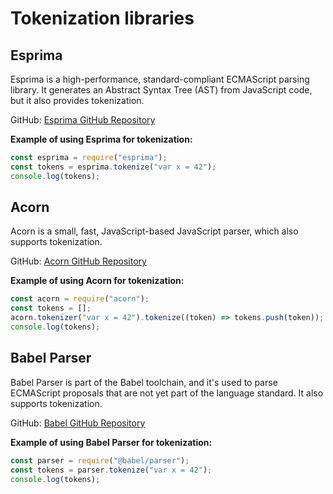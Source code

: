 # Tokenization libraries

## Esprima

Esprima is a high-performance, standard-compliant ECMAScript parsing library. It generates an Abstract Syntax Tree (AST) from JavaScript code, but it also provides tokenization.

GitHub: [Esprima GitHub Repository](https://github.com/jquery/esprima)

**Example of using Esprima for tokenization:**

```javascript
const esprima = require("esprima");
const tokens = esprima.tokenize("var x = 42");
console.log(tokens);
```

## Acorn

Acorn is a small, fast, JavaScript-based JavaScript parser, which also supports tokenization.

GitHub: [Acorn GitHub Repository](https://github.com/acornjs/acorn)

**Example of using Acorn for tokenization:**

```javascript
const acorn = require("acorn");
const tokens = [];
acorn.tokenizer("var x = 42").tokenize((token) => tokens.push(token));
console.log(tokens);
```

## Babel Parser

Babel Parser is part of the Babel toolchain, and it's used to parse ECMAScript proposals that are not yet part of the language standard. It also supports tokenization.

GitHub: [Babel GitHub Repository](https://github.com/babel/babel)

**Example of using Babel Parser for tokenization:**

```javascript
const parser = require("@babel/parser");
const tokens = parser.tokenize("var x = 42");
console.log(tokens);
```
